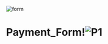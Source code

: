 ![form](https://user-images.githubusercontent.com/52414610/156610997-6285bdb0-474e-4bdb-be7a-7ed05084bec8.png)
# Payment_Form!![P1](https://user-images.githubusercontent.com/52414610/155929391-e305be36-b029-4c53-91f8-a1da200ef47c.png)



